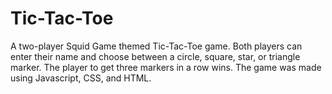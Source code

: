 # Tic-Tac-Toe

A two-player Squid Game themed Tic-Tac-Toe game. Both players can enter their name and choose between a circle, square, star, or triangle marker. The player to get three markers in a row wins. The game was made using Javascript, CSS, and HTML.
